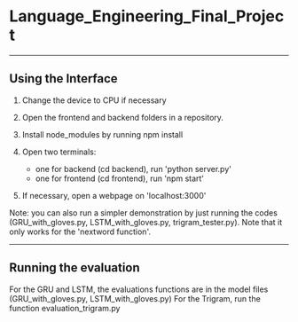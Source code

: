 # Language_Engineering_Final_Project

----------------------------------------------------
Using the Interface
----------------------------------------------------
1. Change the device to CPU if necessary

2. Open the frontend and backend folders in a repository.

3. Install node_modules by running npm install

4. Open two terminals:
    - one for backend (cd backend), run 'python server.py'
    - one for frontend (cd frontend), run 'npm start'

5. If necessary, open a webpage on 'localhost:3000'

Note: you can also run a simpler demonstration by just running the codes
(GRU_with_gloves.py, LSTM_with_gloves.py, trigram_tester.py). 
Note that it only works for the 'nextword function'.


----------------------------------------------------
Running the evaluation
----------------------------------------------------
For the GRU and LSTM, the evaluations functions are in the model files 
(GRU_with_gloves.py, LSTM_with_gloves.py)
For the Trigram, run the function evaluation_trigram.py
